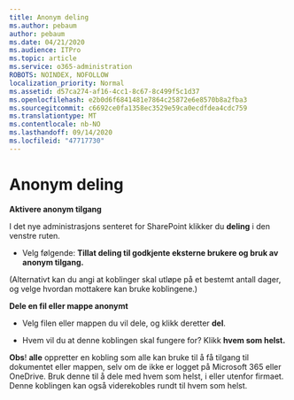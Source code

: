 ```yaml
---
title: Anonym deling
ms.author: pebaum
author: pebaum
ms.date: 04/21/2020
ms.audience: ITPro
ms.topic: article
ms.service: o365-administration
ROBOTS: NOINDEX, NOFOLLOW
localization_priority: Normal
ms.assetid: d57ca274-af16-4cc1-8c67-8c499f5c1d37
ms.openlocfilehash: e2b0d6f6841481e7864c25872e6e8570b8a2fba3
ms.sourcegitcommit: c6692ce0fa1358ec3529e59ca0ecdfdea4cdc759
ms.translationtype: MT
ms.contentlocale: nb-NO
ms.lasthandoff: 09/14/2020
ms.locfileid: "47717730"
---
```

# <a name="anonymous-sharing"></a>Anonym deling

 **Aktivere anonym tilgang**
  
I det nye administrasjons senteret for SharePoint klikker du **deling** i den venstre ruten. 
  
- Velg følgende: **Tillat deling til godkjente eksterne brukere og bruk av anonym tilgang.**
  
(Alternativt kan du angi at koblinger skal utløpe på et bestemt antall dager, og velge hvordan mottakere kan bruke koblingene.)
    
 **Dele en fil eller mappe anonymt**
  
- Velg filen eller mappen du vil dele, og klikk deretter **del**. 
    
- Hvem vil du at denne koblingen skal fungere for? Klikk **hvem som helst.**
  
 **Obs**! **alle** oppretter en kobling som alle kan bruke til å få tilgang til dokumentet eller mappen, selv om de ikke er logget på Microsoft 365 eller OneDrive. Bruk denne til å dele med hvem som helst, i eller utenfor firmaet. Denne koblingen kan også viderekobles rundt til hvem som helst. 
    

